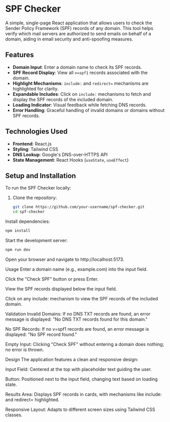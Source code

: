 
# SPF Checker

A simple, single-page React application that allows users to check the Sender Policy Framework (SPF) records of any domain. This tool helps verify which mail servers are authorized to send emails on behalf of a domain, aiding in email security and anti-spoofing measures.

## Features

- **Domain Input**: Enter a domain name to check its SPF records.
- **SPF Record Display**: View all `v=spf1` records associated with the domain.
- **Highlight Mechanisms**: `include:` and `redirect=` mechanisms are highlighted for clarity.
- **Expandable Includes**: Click on `include:` mechanisms to fetch and display the SPF records of the included domain.
- **Loading Indicator**: Visual feedback while fetching DNS records.
- **Error Handling**: Graceful handling of invalid domains or domains without SPF records.

## Technologies Used

- **Frontend**: React.js
- **Styling**: Tailwind CSS
- **DNS Lookup**: Google's DNS-over-HTTPS API
- **State Management**: React Hooks (`useState`, `useEffect`)

## Setup and Installation

To run the SPF Checker locally:

1. Clone the repository:

   ```bash
   git clone https://github.com/your-username/spf-checker.git
   cd spf-checker
   ```
Install dependencies:
```bash
npm install
```
Start the development server:
```bash
npm run dev
```
Open your browser and navigate to http://localhost:5173.

Usage
Enter a domain name (e.g., example.com) into the input field.

Click the "Check SPF" button or press Enter.

View the SPF records displayed below the input field.

Click on any include: mechanism to view the SPF records of the included domain.

Validation
Invalid Domains: If no DNS TXT records are found, an error message is displayed: "No DNS TXT records found for this domain."

No SPF Records: If no v=spf1 records are found, an error message is displayed: "No SPF record found."

Empty Input: Clicking "Check SPF" without entering a domain does nothing; no error is thrown.

Design
The application features a clean and responsive design:

Input Field: Centered at the top with placeholder text guiding the user.

Button: Positioned next to the input field, changing text based on loading state.

Results Area: Displays SPF records in cards, with mechanisms like include: and redirect= highlighted.

Responsive Layout: Adapts to different screen sizes using Tailwind CSS classes.